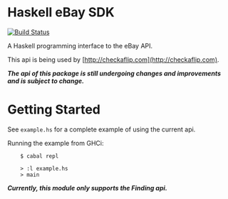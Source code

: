 # Haskell eBay SDK

[![Build Status](https://secure.travis-ci.org/creichert/hsebaysdk.png?branch=master)](http://travis-ci.org/creichert/hsebaysdk)

A Haskell programming interface to the eBay API.

This api is being used by [http://checkaflip.com](http://checkaflip.com).

***The api of this package is still undergoing changes and
   improvements and is subject to change.***

# Getting Started

See `example.hs` for a complete example of using the current api.

Running the example from GHCi:

```
    $ cabal repl

    > :l example.hs
    > main
```

***Currently, this module only supports the Finding api.***

